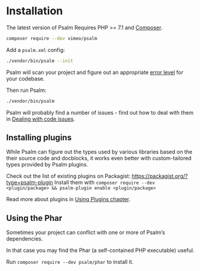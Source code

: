 # Installation

The latest version of Psalm Requires PHP >= 7.1 and [Composer](https://getcomposer.org/).

```bash
composer require --dev vimeo/psalm
```

Add a `psalm.xml` config:

```bash
./vendor/bin/psalm --init
```

Psalm will scan your project and figure out an appropriate [error level](error_levels.md) for your codebase.

Then run Psalm:

```bash
./vendor/bin/psalm
```

Psalm will probably find a number of issues - find out how to deal with them in [Dealing with code issues](dealing_with_code_issues.md).

## Installing plugins

While Psalm can figure out the types used by various libraries based on the
their source code and docblocks, it works even better with custom-tailored types
provided by Psalm plugins.

Check out the list of existing plugins on Packagist: https://packagist.org/?type=psalm-plugin
Install them with `composer require --dev <plugin/package> && psalm-plugin enable <plugin/package>`

Read more about plugins in [Using Plugins chapter](plugins/using_plugins.md).

## Using the Phar

Sometimes your project can conflict with one or more of Psalm’s dependencies.

In that case you may find the Phar (a self-contained PHP executable) useful.

Run `composer require --dev psalm/phar` to install it.
